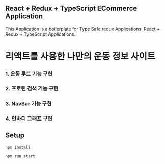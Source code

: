 
## React + Redux + TypeScript ECommerce Application

This Application is a boilerplate for Type Safe redux Applications. React + Redux + TypeScript Applications.

# 리액트를 사용한 나만의 운동 정보 사이트

### 1. 운동 루트 기능 구현
### 2. 프로틴 검색 기능 구현
### 3. NavBar 기능 구현
### 4. 인바디 그래프 구현


## Setup

```
npm install

npm run start

```
